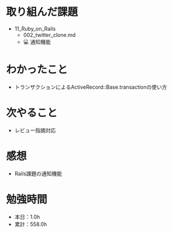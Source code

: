 # 取り組んだ課題
* 11_Ruby_on_Rails
  * 002_twitter_clone.md
  * 💻 通知機能

# わかったこと
* トランザクションによるActiveRecord::Base.transactionの使い方

# 次やること
* レビュー指摘対応

# 感想
* Rails課題の通知機能

# 勉強時間
* 本日：1.0h
* 累計：558.0h